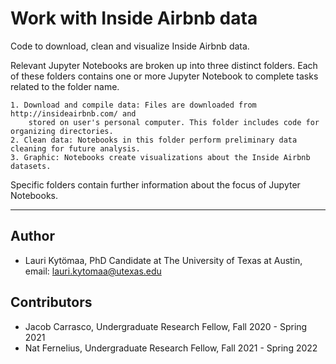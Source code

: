 # Work with Inside Airbnb data
Code to download, clean and visualize Inside Airbnb data.

Relevant Jupyter Notebooks are broken up into three distinct folders. Each of these folders contains 
one or more Jupyter Notebook to complete tasks related to the folder name.

	1. Download and compile data: Files are downloaded from http://insideairbnb.com/ and 
		stored on user's personal computer. This folder includes code for organizing directories.
	2. Clean data: Notebooks in this folder perform preliminary data cleaning for future analysis.
	3. Graphic: Notebooks create visualizations about the Inside Airbnb datasets.

Specific folders contain further information about the focus of Jupyter Notebooks.

---------------------------
## Author 
* Lauri Kytömaa, PhD Candidate at The University of Texas at Austin, email: lauri.kytomaa@utexas.edu

## Contributors
* Jacob Carrasco, Undergraduate Research Fellow, Fall 2020 - Spring 2021
* Nat Fernelius, Undergraduate Research Fellow, Fall 2021 - Spring 2022
